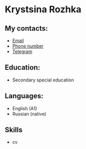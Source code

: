 # Krystsina Rozhka

## My contacts:
* [Email](kovalevskaya.kristina.kot@gmail.com)
* [Phone number](+375(25)7166769)
* [Telegram](https://t.me/rosemarycat)

## Education:
* Secondary special education

## Languages:
* English (A1)
* Russian (native) 

## Skills
- cv 
